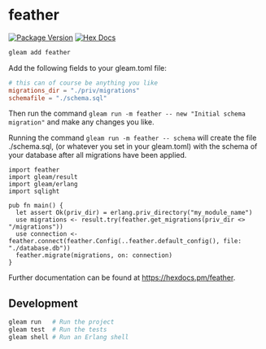 # feather

[![Package Version](https://img.shields.io/hexpm/v/feather)](https://hex.pm/packages/feather)
[![Hex Docs](https://img.shields.io/badge/hex-docs-ffaff3)](https://hexdocs.pm/feather/)

```sh
gleam add feather
```
Add the following fields to your gleam.toml file:

```toml
# this can of course be anything you like
migrations_dir = "./priv/migrations"
schemafile = "./schema.sql"
```

Then run the command `gleam run -m feather -- new "Initial schema migration"` and make any changes you like.

Running the command `gleam run -m feather -- schema` will create the file ./schema.sql, (or whatever you set in your gleam.toml) with the schema of your database after all migrations have been applied.

```gleam
import feather
import gleam/result
import gleam/erlang
import sqlight

pub fn main() {
  let assert Ok(priv_dir) = erlang.priv_directory("my_module_name")
  use migrations <- result.try(feather.get_migrations(priv_dir <> "/migrations"))
  use connection <- feather.connect(feather.Config(..feather.default_config(), file: "./database.db"))
  feather.migrate(migrations, on: connection)
}
```

Further documentation can be found at <https://hexdocs.pm/feather>.

## Development

```sh
gleam run   # Run the project
gleam test  # Run the tests
gleam shell # Run an Erlang shell
```
